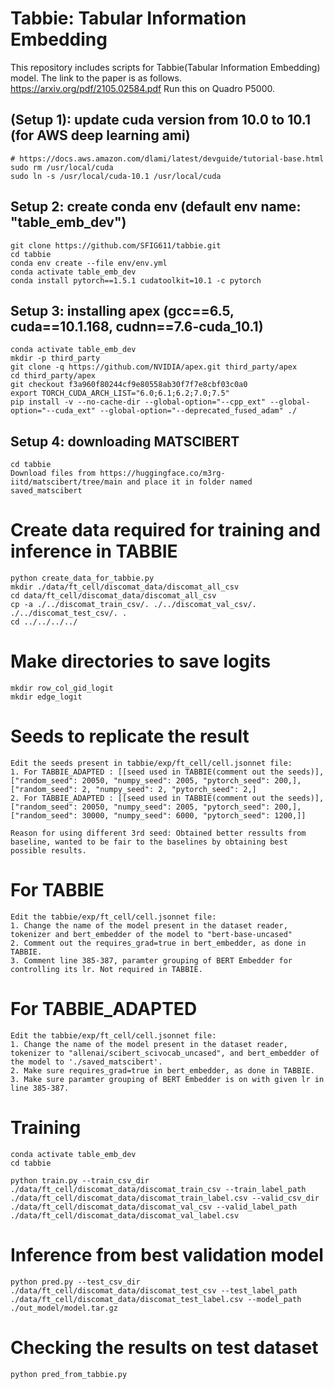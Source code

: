 # Tabbie: Tabular Information Embedding
This repository includes scripts for Tabbie(Tabular Information Embedding) model. 
The link to the paper is as follows.
https://arxiv.org/pdf/2105.02584.pdf
Run this on Quadro P5000.

## (Setup 1): update cuda version from 10.0 to 10.1 (for AWS deep learning ami)
```
# https://docs.aws.amazon.com/dlami/latest/devguide/tutorial-base.html
sudo rm /usr/local/cuda
sudo ln -s /usr/local/cuda-10.1 /usr/local/cuda
```

## Setup 2: create conda env (default env name: "table_emb_dev")
```
git clone https://github.com/SFIG611/tabbie.git
cd tabbie
conda env create --file env/env.yml
conda activate table_emb_dev
conda install pytorch==1.5.1 cudatoolkit=10.1 -c pytorch
```

## Setup 3: installing apex (gcc==6.5, cuda==10.1.168, cudnn==7.6-cuda_10.1)
```
conda activate table_emb_dev
mkdir -p third_party
git clone -q https://github.com/NVIDIA/apex.git third_party/apex
cd third_party/apex
git checkout f3a960f80244cf9e80558ab30f7f7e8cbf03c0a0
export TORCH_CUDA_ARCH_LIST="6.0;6.1;6.2;7.0;7.5"
pip install -v --no-cache-dir --global-option="--cpp_ext" --global-option="--cuda_ext" --global-option="--deprecated_fused_adam" ./
```
## Setup 4: downloading MATSCIBERT
```
cd tabbie
Download files from https://huggingface.co/m3rg-iitd/matscibert/tree/main and place it in folder named saved_matscibert
```

# Create data required for training and inference in TABBIE
```
python create_data_for_tabbie.py
mkdir ./data/ft_cell/discomat_data/discomat_all_csv
cd data/ft_cell/discomat_data/discomat_all_csv
cp -a ./../discomat_train_csv/. ./../discomat_val_csv/. ./../discomat_test_csv/. .
cd ../../../../
```

# Make directories to save logits
```
mkdir row_col_gid_logit
mkdir edge_logit
```

# Seeds to replicate the result
```
Edit the seeds present in tabbie/exp/ft_cell/cell.jsonnet file:
1. For TABBIE_ADAPTED : [[seed used in TABBIE(comment out the seeds)], ["random_seed": 20050, "numpy_seed": 2005, "pytorch_seed": 200,], ["random_seed": 2, "numpy_seed": 2, "pytorch_seed": 2,]
2. For TABBIE_ADAPTED : [[seed used in TABBIE(comment out the seeds)], ["random_seed": 20050, "numpy_seed": 2005, "pytorch_seed": 200,], ["random_seed": 30000, "numpy_seed": 6000, "pytorch_seed": 1200,]]

Reason for using different 3rd seed: Obtained better ressults from baseline, wanted to be fair to the baselines by obtaining best possible results.
```

# For TABBIE
```
Edit the tabbie/exp/ft_cell/cell.jsonnet file:
1. Change the name of the model present in the dataset reader, tokenizer and bert_embedder of the model to "bert-base-uncased"
2. Comment out the requires_grad=true in bert_embedder, as done in TABBIE.
3. Comment line 385-387, paramter grouping of BERT Embedder for controlling its lr. Not required in TABBIE.
```

# For TABBIE_ADAPTED
```
Edit the tabbie/exp/ft_cell/cell.jsonnet file:
1. Change the name of the model present in the dataset reader, tokenizer to "allenai/scibert_scivocab_uncased", and bert_embedder of the model to './saved_matscibert'.
2. Make sure requires_grad=true in bert_embedder, as done in TABBIE.
3. Make sure paramter grouping of BERT Embedder is on with given lr in line 385-387.
```

# Training
```
conda activate table_emb_dev
cd tabbie

python train.py --train_csv_dir ./data/ft_cell/discomat_data/discomat_train_csv --train_label_path ./data/ft_cell/discomat_data/discomat_train_label.csv --valid_csv_dir ./data/ft_cell/discomat_data/discomat_val_csv --valid_label_path ./data/ft_cell/discomat_data/discomat_val_label.csv
```

# Inference from best validation model
```
python pred.py --test_csv_dir ./data/ft_cell/discomat_data/discomat_test_csv --test_label_path ./data/ft_cell/discomat_data/discomat_test_label.csv --model_path ./out_model/model.tar.gz
```
# Checking the results on test dataset
```
python pred_from_tabbie.py
```
